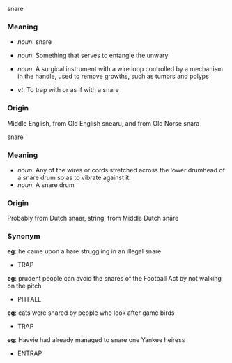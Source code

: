 snare
### Meaning
+ _noun_: snare
+ _noun_: Something that serves to entangle the unwary
+ _noun_: A surgical instrument with a wire loop controlled by a mechanism in the handle, used to remove growths, such as tumors and polyps

+ _vt_: To trap with or as if with a snare

### Origin

Middle English, from Old English snearu, and from Old Norse snara

snare
### Meaning
+ _noun_: Any of the wires or cords stretched across the lower drumhead of a snare drum so as to vibrate against it.
+ _noun_: A snare drum

### Origin

Probably from Dutch snaar, string, from Middle Dutch snāre

### Synonym

__eg__: he came upon a hare struggling in an illegal snare

+ TRAP

__eg__: prudent people can avoid the snares of the Football Act by not walking on the pitch

+ PITFALL

__eg__: cats were snared by people who look after game birds

+ TRAP

__eg__: Havvie had already managed to snare one Yankee heiress

+ ENTRAP


